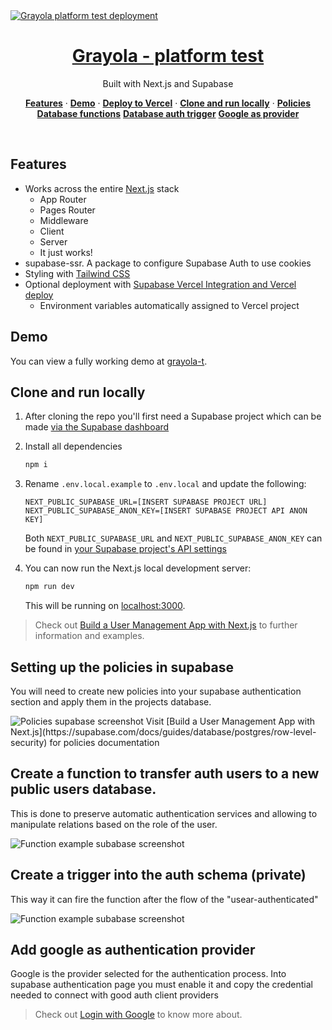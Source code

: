 <a href="https://grayola-t.vercel.app/">
  <img alt="Grayola platform test deployment" src="https://res.cloudinary.com/dut4cwhtd/image/upload/v1722337291/grayola-t.vercel.app__Desktop_5_x1zcwj.png">
  <h1 align="center">Grayola - platform test</h1>
</a>

<p align="center">
 Built with Next.js and Supabase
</p>

<p align="center">
  <a href="#features"><strong>Features</strong></a> ·
  <a href="#demo"><strong>Demo</strong></a> ·
  <a href="#deploy-to-vercel"><strong>Deploy to Vercel</strong></a> ·
  <a href="#clone-and-run-locally"><strong>Clone and run locally</strong></a> ·
  <a href="#setting-up-the-policies-in-supabase"><strong>Policies</strong></a>
  <a href="#create-a-function-to-transfer-auth-users-to-a-new-public-users-database"><strong>Database functions</strong></a>
  <a href="#create-a-trigger-into-the-auth-schema-(private)"><strong>Database auth trigger</strong></a>
  <a href="#add-google-as-authentication provider"><strong>Google as provider</strong></a>
</p>
<br/>

## Features

- Works across the entire [Next.js](https://nextjs.org) stack
  - App Router
  - Pages Router
  - Middleware
  - Client
  - Server
  - It just works!
- supabase-ssr. A package to configure Supabase Auth to use cookies
- Styling with [Tailwind CSS](https://tailwindcss.com)
- Optional deployment with [Supabase Vercel Integration and Vercel deploy](#deploy-your-own)
  - Environment variables automatically assigned to Vercel project

## Demo

You can view a fully working demo at [grayola-t](https://grayola-t.vercel.app/).

## Clone and run locally

1. After cloning the repo you'll first need a Supabase project which can be made [via the Supabase dashboard](https://database.new)

2. Install all dependencies

   ```bash
   npm i
   ```
3. Rename `.env.local.example` to `.env.local` and update the following:

   ```
   NEXT_PUBLIC_SUPABASE_URL=[INSERT SUPABASE PROJECT URL]
   NEXT_PUBLIC_SUPABASE_ANON_KEY=[INSERT SUPABASE PROJECT API ANON KEY]
   ```

   Both `NEXT_PUBLIC_SUPABASE_URL` and `NEXT_PUBLIC_SUPABASE_ANON_KEY` can be found in [your Supabase project's API settings](https://app.supabase.com/project/_/settings/api)

5. You can now run the Next.js local development server:

   ```bash
   npm run dev
   ```

   This will be running on [localhost:3000](http://localhost:3000/).

> Check out [Build a User Management App with Next.js](https://supabase.com/docs/guides/getting-started/tutorials/with-nextjs?queryGroups=language&language=ts) to further information and examples.

## Setting up the policies in supabase
You will need to create new policies into your supabase authentication section and apply them in the projects database.

<img alt="Policies supabase screenshot" src="https://res.cloudinary.com/dut4cwhtd/image/upload/v1722337952/a35b5be4-5c09-4d5a-a869-bdc32f5667de.png">
Visit [Build a User Management App with Next.js](https://supabase.com/docs/guides/database/postgres/row-level-security) for policies documentation

## Create a function to transfer auth users to a new public users database. 
This is done to preserve automatic authentication services and allowing to manipulate relations based on the role of the user.

<img alt="Function example subabase screenshot " src="https://res.cloudinary.com/dut4cwhtd/image/upload/v1722338525/fd14bec1-572e-4e02-8ee0-ff9c9f1b529e.png">

## Create a trigger into the auth schema (private)
This way it can fire the function after the flow of the "usear-authenticated" 

<img alt="Function example subabase screenshot " src="https://res.cloudinary.com/dut4cwhtd/image/upload/v1722338894/bf51642e-52d8-4965-9f80-fc2135ba911f.png">

## Add google as authentication provider
Google is the provider selected for the authentication process. Into supabase authentication page you must enable it and copy the credential needed to connect with good auth client providers

> Check out [Login with Google](https://supabase.com/docs/guides/auth/social-login/auth-google?queryGroups=environment&environment=server) to know more about.
